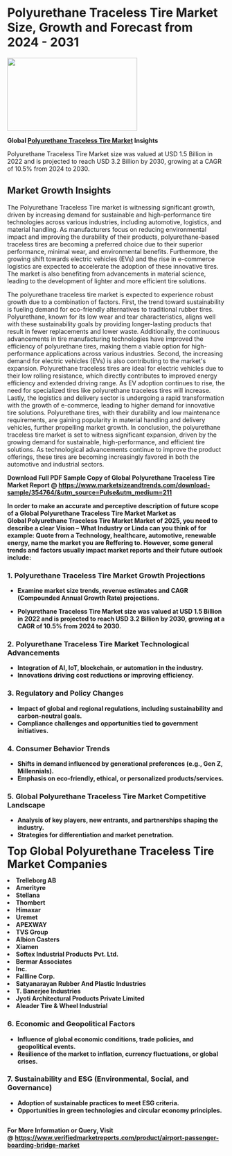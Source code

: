<H1>Polyurethane Traceless Tire Market Size, Growth and Forecast from 2024 - 2031</H1><img class="aligncenter size-medium wp-image-584254" src="https://thirdeyenews.in/wp-content/uploads/2024/09/Global-Market-Research-300x168.jpeg" alt="" width="300" height="168" /><p><strong>Global&nbsp;<a href="https://www.marketsizeandtrends.com/download-sample/354764/&amp;utm_source=Pulse&amp;utm_medium=211">Polyurethane Traceless Tire Market</a> Insights</strong></p><p>Polyurethane Traceless Tire Market size was valued at USD 1.5 Billion in 2022 and is projected to reach USD 3.2 Billion by 2030, growing at a CAGR of 10.5% from 2024 to 2030.</p><p><h2>Market Growth Insights</h2> <p>The Polyurethane Traceless Tire market is witnessing significant growth, driven by increasing demand for sustainable and high-performance tire technologies across various industries, including automotive, logistics, and material handling. As manufacturers focus on reducing environmental impact and improving the durability of their products, polyurethane-based traceless tires are becoming a preferred choice due to their superior performance, minimal wear, and environmental benefits. Furthermore, the growing shift towards electric vehicles (EVs) and the rise in e-commerce logistics are expected to accelerate the adoption of these innovative tires. The market is also benefiting from advancements in material science, leading to the development of lighter and more efficient tire solutions.</p> <p><strong></strong></p> <p>The polyurethane traceless tire market is expected to experience robust growth due to a combination of factors. First, the trend toward sustainability is fueling demand for eco-friendly alternatives to traditional rubber tires. Polyurethane, known for its low wear and tear characteristics, aligns well with these sustainability goals by providing longer-lasting products that result in fewer replacements and lower waste. Additionally, the continuous advancements in tire manufacturing technologies have improved the efficiency of polyurethane tires, making them a viable option for high-performance applications across various industries. Second, the increasing demand for electric vehicles (EVs) is also contributing to the market's expansion. Polyurethane traceless tires are ideal for electric vehicles due to their low rolling resistance, which directly contributes to improved energy efficiency and extended driving range. As EV adoption continues to rise, the need for specialized tires like polyurethane traceless tires will increase. Lastly, the logistics and delivery sector is undergoing a rapid transformation with the growth of e-commerce, leading to higher demand for innovative tire solutions. Polyurethane tires, with their durability and low maintenance requirements, are gaining popularity in material handling and delivery vehicles, further propelling market growth. In conclusion, the polyurethane traceless tire market is set to witness significant expansion, driven by the growing demand for sustainable, high-performance, and efficient tire solutions. As technological advancements continue to improve the product offerings, these tires are becoming increasingly favored in both the automotive and industrial sectors.</p> <p><strong></p><p><span class=""><strong>Download Full PDF Sample Copy of Global Polyurethane Traceless Tire Market Report</strong> @ <a href="https://www.marketsizeandtrends.com/download-sample/354764/&amp;utm_source=Pulse&amp;utm_medium=211" target="_blank">https://www.marketsizeandtrends.com/download-sample/354764/&amp;utm_source=Pulse&amp;utm_medium=211</a></span></p><p>In order to make an accurate and perceptive description of future scope of a Global&nbsp;Polyurethane Traceless Tire Market Market as Global&nbsp;Polyurethane Traceless Tire Market Market of 2025, you need to describe a clear Vision &ndash; What Industry or Linda can you think of for example: Quote from a Technology, healthcare, automotive, renewable energy, name the market you are Reffering to. However, some general trends and factors usually impact market reports and their future outlook include:</p><h3>1.&nbsp;<strong>Polyurethane Traceless Tire Market Growth Projections</strong></h3><ul><li>Examine market size trends, revenue estimates and CAGR (Compounded Annual Growth Rate) projections.</li><li><p>Polyurethane Traceless Tire Market size was valued at USD 1.5 Billion in 2022 and is projected to reach USD 3.2 Billion by 2030, growing at a CAGR of 10.5% from 2024 to 2030.</p></li></ul><h3>2.&nbsp;<strong>Polyurethane Traceless Tire Market Technological Advancements</strong></h3><ul><li>Integration of AI, IoT, blockchain, or automation in the industry.</li><li>Innovations driving cost reductions or improving efficiency.</li></ul><h3>3.&nbsp;<strong>Regulatory and Policy Changes</strong></h3><ul><li>Impact of global and regional regulations, including sustainability and carbon-neutral goals.</li><li>Compliance challenges and opportunities tied to government initiatives.</li></ul><h3>4.&nbsp;<strong>Consumer Behavior Trends</strong></h3><ul><li>Shifts in demand influenced by generational preferences (e.g., Gen Z, Millennials).</li><li>Emphasis on eco-friendly, ethical, or personalized products/services.</li></ul><h3>5.&nbsp;<strong>Global Polyurethane Traceless Tire Market Competitive Landscape</strong></h3><ul><li>Analysis of key players, new entrants, and partnerships shaping the industry.</li><li>Strategies for differentiation and market penetration.</li></ul><p data-pm-slice="1 1 []"><span style="color: inherit; font-family: inherit; font-size: 25px;">Top Global Polyurethane Traceless Tire Market Companies</span></p><div class="" data-test-id=""><p><li>Trelleborg AB</li><li> Amerityre</li><li> Stellana</li><li> Thombert</li><li> Himaxar</li><li> Uremet</li><li> APEXWAY</li><li> TVS Group</li><li> Albion Casters</li><li> Xiamen</li><li> Softex Industrial Products Pvt. Ltd.</li><li> Bermar Associates</li><li> Inc.</li><li> Fallline Corp.</li><li> Satyanarayan Rubber And Plastic Industries</li><li> T. Banerjee Industries</li><li> Jyoti Architectural Products Private Limited</li><li> Aleader Tire & Wheel Industrial</li></p></div><h3>6.&nbsp;<strong>Economic and Geopolitical Factors</strong></h3><ul><li>Influence of global economic conditions, trade policies, and geopolitical events.</li><li>Resilience of the market to inflation, currency fluctuations, or global crises.</li></ul><h3>7.&nbsp;<strong>Sustainability and ESG (Environmental, Social, and Governance)</strong></h3><ul><li>Adoption of sustainable practices to meet ESG criteria.</li><li>Opportunities in green technologies and circular economy principles.</li></ul><h2><strong style="font-size: 14px;">For More Information or Query, Visit @&nbsp;</strong><a style="background-color: #ffffff; font-size: 14px;" href="https://www.marketsizeandtrends.com/report/polyurethane-traceless-tire-market/" target="_blank">https://www.verifiedmarketreports.com/product/airport-passenger-boarding-bridge-market</a></h2>

